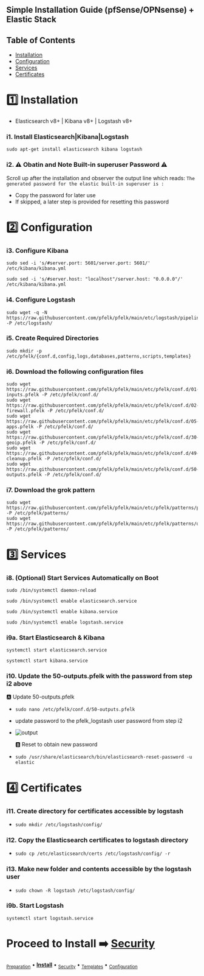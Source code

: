 ## Simple Installation Guide (pfSense/OPNsense) + Elastic Stack 

## Table of Contents

- [Installation](#installation)
- [Configuration](#configuration)
- [Services](#services)
- [Certificates](#certificates)

# 1️⃣ Installation
- Elasticsearch v8+ | Kibana v8+ | Logstash v8+

### i1. Install Elasticsearch|Kibana|Logstash
```
sudo apt-get install elasticsearch kibana logstash
```

### i2. ⚠️ Obatin and Note Built-in superuser Password ⚠️ 
Scroll up after the installation and observer the output line which reads: `The generated password for the elastic built-in superuser is :`
- Copy the password for later use
- If skipped, a later step is provided for resetting this password

# 2️⃣ Configuration

### i3. Configure Kibana
```
sudo sed -i 's/#server.port: 5601/server.port: 5601/'  /etc/kibana/kibana.yml
```
```
sudo sed -i 's/#server.host: "localhost"/server.host: "0.0.0.0"/' /etc/kibana/kibana.yml
```

### i4. Configure Logstash
```
sudo wget -q -N https://raw.githubusercontent.com/pfelk/pfelk/main/etc/logstash/pipelines.yml -P /etc/logstash/
```

### i5. Create Required Directories
```
sudo mkdir -p /etc/pfelk/{conf.d,config,logs,databases,patterns,scripts,templates}
```

### i6. Download the following configuration files
```
sudo wget https://raw.githubusercontent.com/pfelk/pfelk/main/etc/pfelk/conf.d/01-inputs.pfelk -P /etc/pfelk/conf.d/
sudo wget https://raw.githubusercontent.com/pfelk/pfelk/main/etc/pfelk/conf.d/02-firewall.pfelk -P /etc/pfelk/conf.d/
sudo wget https://raw.githubusercontent.com/pfelk/pfelk/main/etc/pfelk/conf.d/05-apps.pfelk -P /etc/pfelk/conf.d/
sudo wget https://raw.githubusercontent.com/pfelk/pfelk/main/etc/pfelk/conf.d/30-geoip.pfelk -P /etc/pfelk/conf.d/
sudo wget https://raw.githubusercontent.com/pfelk/pfelk/main/etc/pfelk/conf.d/49-cleanup.pfelk -P /etc/pfelk/conf.d/
sudo wget https://raw.githubusercontent.com/pfelk/pfelk/main/etc/pfelk/conf.d/50-outputs.pfelk -P /etc/pfelk/conf.d/
```

### i7. Download the grok pattern
```
sudo wget https://raw.githubusercontent.com/pfelk/pfelk/main/etc/pfelk/patterns/pfelk.grok -P /etc/pfelk/patterns/
sudo wget https://raw.githubusercontent.com/pfelk/pfelk/main/etc/pfelk/patterns/openvpn.grok -P /etc/pfelk/patterns/
```

# 3️⃣ Services

### i8. (Optional) Start Services Automatically on Boot 
```
sudo /bin/systemctl daemon-reload
```
```
sudo /bin/systemctl enable elasticsearch.service
```
```
sudo /bin/systemctl enable kibana.service
```
```
sudo /bin/systemctl enable logstash.service
```

### i9a. Start Elasticsearch & Kibana
```
systemctl start elasticsearch.service
```
```
systemctl start kibana.service
```

### i10. Update the 50-outputs.pfelk with the password from step i2 above

  🅰️ Update 50-outputs.pfelk 
- `sudo nano /etc/pfelk/conf.d/50-outputs.pfelk`
- update password to the pfelk_logstash user password from step i2
- ![output](https://github.com/pfelk/pfelk/raw/main/Images/security/50-outputs.png)

  🅱️ Reset to obtain new password
- `sudo /usr/share/elasticsearch/bin/elasticsearch-reset-password -u elastic`


# 4️⃣ Certificates

### i11. Create directory for certificates accessible by logstash
- `sudo mkdir /etc/logstash/config/`

### i12. Copy the Elasticsearch certificates to logstash directory
- `sudo cp /etc/elasticsearch/certs /etc/logstash/config/ -r`

### i13. Make new folder and contents accessible by the logstash user
- `sudo chown -R logstash /etc/logstash/config/`


### i9b. Start Logstash
```
systemctl start logstash.service
```

# Proceed to Install ➡️ [Security](security.md)

<sub>[Preparation](preparation.md)</sub> • **[Install](install.md)** • <sub>[Security](security.md)</sub> • <sub>[Templates](templates.md)</sub> • <sub>[Configuration](configuration.md)</sub>
